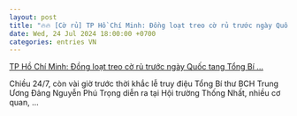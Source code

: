 ```yaml
---
layout: post
title: "🔥🔥 [Cờ rủ] TP Hồ Chí Minh: Đồng loạt treo cờ rủ trước ngày Quốc tang Tổng Bí ..."
date: Wed, 24 Jul 2024 18:00:00 +0700
categories: entries VN
---
```

[TP Hồ Chí Minh: Đồng loạt treo cờ rủ trước ngày Quốc tang Tổng Bí ...](https://baotintuc.vn/anh/tp-ho-chi-minh-dong-loat-treo-co-ru-truoc-ngay-quoc-tang-tong-bi-thu-nguyen-phu-trong-20240724185157648.htm)

Chiều 24/7, còn vài giờ trước thời khắc lễ truy điệu Tổng Bí thư BCH Trung Ương Đảng Nguyễn Phú Trọng diễn ra tại Hội trường Thống Nhất, nhiều cơ quan, ...

